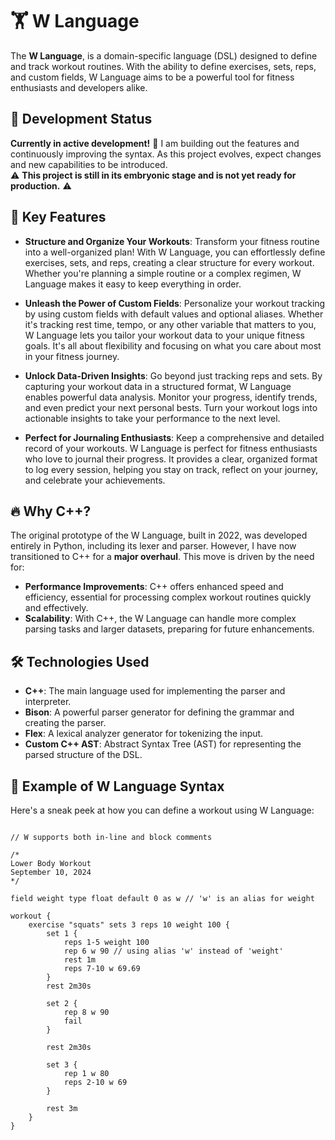 # 🏋️ W Language

The **W Language**, is a domain-specific language (DSL) designed to define and track workout routines. With the ability to define exercises, sets, reps, and custom fields, W Language aims to be a powerful tool for fitness enthusiasts and developers alike. 

## 🚧 Development Status

**Currently in active development!** 🚀 I am building out the features and continuously improving the syntax. As this project evolves, expect changes and new capabilities to be introduced. <br>
⚠️ **This project is still in its embryonic stage and is not yet ready for production.** ⚠️

## 🌟 Key Features

- **Structure and Organize Your Workouts**: Transform your fitness routine into a well-organized plan! With W Language, you can effortlessly define exercises, sets, and reps, creating a clear structure for every workout. Whether you're planning a simple routine or a complex regimen, W Language makes it easy to keep everything in order.

- **Unleash the Power of Custom Fields**: Personalize your workout tracking by using custom fields with default values and optional aliases. Whether it's tracking rest time, tempo, or any other variable that matters to you, W Language lets you tailor your workout data to your unique fitness goals. It's all about flexibility and focusing on what you care about most in your fitness journey.

- **Unlock Data-Driven Insights**: Go beyond just tracking reps and sets. By capturing your workout data in a structured format, W Language enables powerful data analysis. Monitor your progress, identify trends, and even predict your next personal bests. Turn your workout logs into actionable insights to take your performance to the next level.

- **Perfect for Journaling Enthusiasts**: Keep a comprehensive and detailed record of your workouts. W Language is perfect for fitness enthusiasts who love to journal their progress. It provides a clear, organized format to log every session, helping you stay on track, reflect on your journey, and celebrate your achievements.

## 🔥 Why C++?

The original prototype of the W Language, built in 2022, was developed entirely in Python, including its lexer and parser. However, I have now transitioned to C++ for a **major overhaul**. This move is driven by the need for:

- **Performance Improvements**: C++ offers enhanced speed and efficiency, essential for processing complex workout routines quickly and effectively.
- **Scalability**: With C++, the W Language can handle more complex parsing tasks and larger datasets, preparing for future enhancements.

## 🛠️ Technologies Used

- **C++**: The main language used for implementing the parser and interpreter.
- **Bison**: A powerful parser generator for defining the grammar and creating the parser.
- **Flex**: A lexical analyzer generator for tokenizing the input.
- **Custom C++ AST**: Abstract Syntax Tree (AST) for representing the parsed structure of the DSL.

## 📜 Example of W Language Syntax

Here's a sneak peek at how you can define a workout using W Language:

```plaintext

// W supports both in-line and block comments

/*
Lower Body Workout 
September 10, 2024
*/

field weight type float default 0 as w // 'w' is an alias for weight

workout {
    exercise "squats" sets 3 reps 10 weight 100 {
        set 1 {
            reps 1-5 weight 100
            rep 6 w 90 // using alias 'w' instead of 'weight'
            rest 1m
            reps 7-10 w 69.69
        }
        rest 2m30s

        set 2 {
            rep 8 w 90
            fail
        }

        rest 2m30s

        set 3 {
            rep 1 w 80
            reps 2-10 w 69
        }

        rest 3m
    }
}
